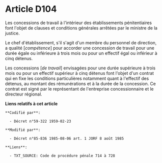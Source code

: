 # Article D104

Les concessions de travail à l'intérieur des établissements pénitentiaires font l'objet de clauses et conditions générales
arrêtées par le ministre de la justice.

Le chef d'établissement, s'il s'agit d'un membre du personnel de direction, a qualité [*compétence*] pour accorder une
concession de travail pour une durée égale ou inférieure à trois mois ou pour un effectif égal ou inférieur à cinq détenus.

Les concessions [*de travail*] envisagées pour une durée supérieure à trois mois ou pour un effectif supérieur à cinq détenus
font l'objet d'un contrat qui en fixe les conditions particulières notamment quant à l'effectif des détenus, au montant des
rémunérations et à la durée de la concession. Ce contrat est signé par le représentant de l'entreprise concessionnaire et le
directeur régional.

**Liens relatifs à cet article**

	**Codifié par**:

	  - Décret n°59-322 1959-02-23

	**Modifié par**:

	  - Décret n°85-836 1985-08-06 art. 1 JORF 8 août 1985

	**Liens**:

	  - TXT_SOURCE: Code de procédure pénale 714 à 728
